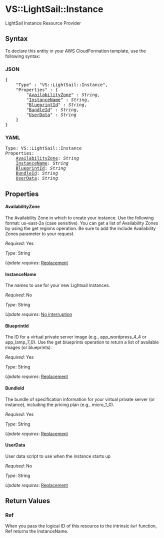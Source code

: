 # VS::LightSail::Instance

LightSail Instance Resource Provider

## Syntax

To declare this entity in your AWS CloudFormation template, use the following syntax:

### JSON

<pre>
{
    "Type" : "VS::LightSail::Instance",
    "Properties" : {
        "<a href="#availabilityzone" title="AvailabilityZone">AvailabilityZone</a>" : <i>String</i>,
        "<a href="#instancename" title="InstanceName">InstanceName</a>" : <i>String</i>,
        "<a href="#blueprintid" title="BlueprintId">BlueprintId</a>" : <i>String</i>,
        "<a href="#bundleid" title="BundleId">BundleId</a>" : <i>String</i>,
        "<a href="#userdata" title="UserData">UserData</a>" : <i>String</i>
    }
}
</pre>

### YAML

<pre>
Type: VS::LightSail::Instance
Properties:
    <a href="#availabilityzone" title="AvailabilityZone">AvailabilityZone</a>: <i>String</i>
    <a href="#instancename" title="InstanceName">InstanceName</a>: <i>String</i>
    <a href="#blueprintid" title="BlueprintId">BlueprintId</a>: <i>String</i>
    <a href="#bundleid" title="BundleId">BundleId</a>: <i>String</i>
    <a href="#userdata" title="UserData">UserData</a>: <i>String</i>
</pre>

## Properties

#### AvailabilityZone

The Availability Zone in which to create your instance. Use the following format: us-east-2a (case sensitive). You can get a list of Availability Zones by using the get regions operation. Be sure to add the include Availability Zones parameter to your request.

_Required_: Yes

_Type_: String

_Update requires_: [Replacement](https://docs.aws.amazon.com/AWSCloudFormation/latest/UserGuide/using-cfn-updating-stacks-update-behaviors.html#update-replacement)

#### InstanceName

The names to use for your new Lightsail instances.

_Required_: No

_Type_: String

_Update requires_: [No interruption](https://docs.aws.amazon.com/AWSCloudFormation/latest/UserGuide/using-cfn-updating-stacks-update-behaviors.html#update-no-interrupt)

#### BlueprintId

The ID for a virtual private server image (e.g., app_wordpress_4_4 or app_lamp_7_0). Use the get blueprints operation to return a list of available images (or blueprints).

_Required_: Yes

_Type_: String

_Update requires_: [Replacement](https://docs.aws.amazon.com/AWSCloudFormation/latest/UserGuide/using-cfn-updating-stacks-update-behaviors.html#update-replacement)

#### BundleId

The bundle of specification information for your virtual private server (or instance), including the pricing plan (e.g., micro_1_0).

_Required_: Yes

_Type_: String

_Update requires_: [Replacement](https://docs.aws.amazon.com/AWSCloudFormation/latest/UserGuide/using-cfn-updating-stacks-update-behaviors.html#update-replacement)

#### UserData

User data script to use when the instance starts up

_Required_: No

_Type_: String

_Update requires_: [Replacement](https://docs.aws.amazon.com/AWSCloudFormation/latest/UserGuide/using-cfn-updating-stacks-update-behaviors.html#update-replacement)

## Return Values

### Ref

When you pass the logical ID of this resource to the intrinsic `Ref` function, Ref returns the InstanceName.
